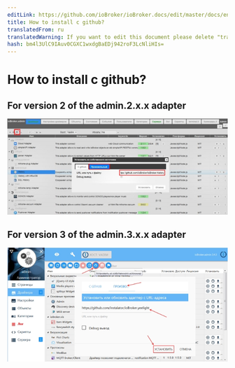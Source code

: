 ```yaml
---
editLink: https://github.com/ioBroker/ioBroker.docs/edit/master/docs/en/faq/_050_advanced/030_install_adapter_from_github.md
title: How to install c github?
translatedFrom: ru
translatedWarning: If you want to edit this document please delete "translatedFrom" field, elsewise this document will be translated automatically again
hash: bm4l3UlC9IAuv0CGXC1wxdgBaEDj942roF3LcNliHIs=
---
```

# How to install c github?
## For version 2 of the admin.2.x.x adapter
![](../../../ru/faq/_050_advanced/media/030_install_adapter_from_github2.jpg)

## For version 3 of the admin.3.x.x adapter
![](../../../ru/faq/_050_advanced/media/030_install_adapter_from_github3.jpg)